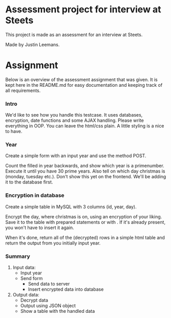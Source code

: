 # Assessment project for interview at Steets

This project is made as an assessment for an interview at Steets.

Made by Justin Leemans.

# Assignment

Below is an overview of the assessment assignment that was given. It is kept here in the README.md for easy documentation and keeping track of all requirements.

### Intro

We'd like to see how you handle this testcase. It uses databases, encryption, date functions and some AJAX handling. Please write everything in OOP. You can leave the html/css plain. A little styling is a nice to have.

### Year

Create a simple form with an input year and use the method POST.

Count the filled in year backwards, and show which year is a primenumber. Execute it until you have 30 prime years. Also tell on which day christmas is (monday, tuesday etc.). Don't show this yet on the frontend. We'll be adding it to the database first.

### Encryption in database

Create a simple table in MySQL with 3 columns (id, year, day). 

Encrypt the day, where christmas is on, using an encryption of your liking. Save it to the table with prepared statements or with . If it's already present, you won't have to insert it again.

When it's done, return all of the (decrypted) rows in a simple html table and return the output from you initially input year.

### Summary

1. Input data:
    - Input year
    - Send form
        - Send data to server
        - Insert encrypted data into database
2. Output data:
    - Decrypt data 
    - Output using JSON object
    - Show a table with the handled data